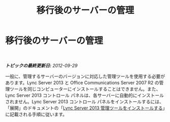﻿---
title: 移行後のサーバーの管理
TOCTitle: 移行後のサーバーの管理
ms:assetid: 99c388d7-f6a9-4113-a140-b9be167f2049
ms:mtpsurl: https://technet.microsoft.com/ja-jp/library/JJ205106(v=OCS.15)
ms:contentKeyID: 48272937
ms.date: 05/19/2016
mtps_version: v=OCS.15
ms.translationtype: HT
---

# 移行後のサーバーの管理

 

_**トピックの最終更新日:** 2012-09-29_

一般に、管理するサーバーのバージョンに対応した管理ツールを使用する必要があります。Lync Server 2013 と Office Communications Server 2007 R2 の管理ツールを同じコンピューターにインストールすることはできません。また、Lync Server 2013 コントロール パネルは、各サーバーに自動的にインストールされません。Lync Server 2013 コントロール パネルをインストールするには、「展開」のドキュメントの「[Lync Server 2013 管理ツールをインストールする](lync-server-2013-install-lync-server-administrative-tools.md)」に記載される手順に従います。

